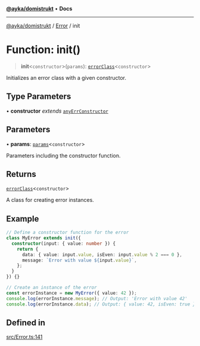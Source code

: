 [**@ayka/domistrukt**](../../../README.md) • **Docs**

***

[@ayka/domistrukt](../../../globals.md) / [Error](../README.md) / init

# Function: init()

> **init**\<`constructor`\>(`params`): [`errorClass`](../type-aliases/errorClass.md)\<`constructor`\>

Initializes an error class with a given constructor.

## Type Parameters

• **constructor** *extends* [`anyErrConstructor`](../type-aliases/anyErrConstructor.md)

## Parameters

• **params**: [`params`](../type-aliases/params.md)\<`constructor`\>

Parameters including the constructor function.

## Returns

[`errorClass`](../type-aliases/errorClass.md)\<`constructor`\>

A class for creating error instances.

## Example

```ts
// Define a constructor function for the error
class MyError extends init({
  constructor(input: { value: number }) {
    return {
      data: { value: input.value, isEven: input.value % 2 === 0 },
      message: `Error with value ${input.value}`,
    };
  }
}) {}

// Create an instance of the error
const errorInstance = new MyError({ value: 42 });
console.log(errorInstance.message); // Output: 'Error with value 42'
console.log(errorInstance.data); // Output: { value: 42, isEven: true }
```

## Defined in

[src/Error.ts:141](https://github.com/AndreyMork/domistrukt/blob/6bf1571936bc40cdb9430004c5150bf2a16cf455/src/Error.ts#L141)
